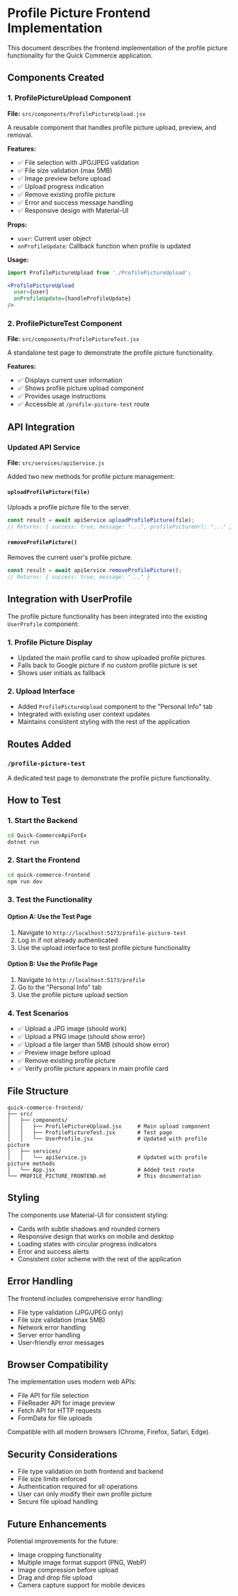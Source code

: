 # Profile Picture Frontend Implementation

This document describes the frontend implementation of the profile picture functionality for the Quick Commerce application.

## Components Created

### 1. ProfilePictureUpload Component
**File:** `src/components/ProfilePictureUpload.jsx`

A reusable component that handles profile picture upload, preview, and removal.

**Features:**
- ✅ File selection with JPG/JPEG validation
- ✅ File size validation (max 5MB)
- ✅ Image preview before upload
- ✅ Upload progress indication
- ✅ Remove existing profile picture
- ✅ Error and success message handling
- ✅ Responsive design with Material-UI

**Props:**
- `user`: Current user object
- `onProfileUpdate`: Callback function when profile is updated

**Usage:**
```jsx
import ProfilePictureUpload from './ProfilePictureUpload';

<ProfilePictureUpload 
  user={user} 
  onProfileUpdate={handleProfileUpdate}
/>
```

### 2. ProfilePictureTest Component
**File:** `src/components/ProfilePictureTest.jsx`

A standalone test page to demonstrate the profile picture functionality.

**Features:**
- ✅ Displays current user information
- ✅ Shows profile picture upload component
- ✅ Provides usage instructions
- ✅ Accessible at `/profile-picture-test` route

## API Integration

### Updated API Service
**File:** `src/services/apiService.js`

Added two new methods for profile picture management:

#### `uploadProfilePicture(file)`
Uploads a profile picture file to the server.

```javascript
const result = await apiService.uploadProfilePicture(file);
// Returns: { success: true, message: "...", profilePictureUrl: "..." }
```

#### `removeProfilePicture()`
Removes the current user's profile picture.

```javascript
const result = await apiService.removeProfilePicture();
// Returns: { success: true, message: "..." }
```

## Integration with UserProfile

The profile picture functionality has been integrated into the existing `UserProfile` component:

### 1. Profile Picture Display
- Updated the main profile card to show uploaded profile pictures
- Falls back to Google picture if no custom profile picture is set
- Shows user initials as fallback

### 2. Upload Interface
- Added `ProfilePictureUpload` component to the "Personal Info" tab
- Integrated with existing user context updates
- Maintains consistent styling with the rest of the application

## Routes Added

### `/profile-picture-test`
A dedicated test page to demonstrate the profile picture functionality.

## How to Test

### 1. Start the Backend
```bash
cd Quick-CommerceApiForEx
dotnet run
```

### 2. Start the Frontend
```bash
cd quick-commerce-frontend
npm run dev
```

### 3. Test the Functionality

#### Option A: Use the Test Page
1. Navigate to `http://localhost:5173/profile-picture-test`
2. Log in if not already authenticated
3. Use the upload interface to test profile picture functionality

#### Option B: Use the Profile Page
1. Navigate to `http://localhost:5173/profile`
2. Go to the "Personal Info" tab
3. Use the profile picture upload section

### 4. Test Scenarios
- ✅ Upload a JPG image (should work)
- ✅ Upload a PNG image (should show error)
- ✅ Upload a file larger than 5MB (should show error)
- ✅ Preview image before upload
- ✅ Remove existing profile picture
- ✅ Verify profile picture appears in main profile card

## File Structure

```
quick-commerce-frontend/
├── src/
│   ├── components/
│   │   ├── ProfilePictureUpload.jsx     # Main upload component
│   │   ├── ProfilePictureTest.jsx       # Test page
│   │   └── UserProfile.jsx              # Updated with profile picture
│   ├── services/
│   │   └── apiService.js                # Updated with profile picture methods
│   └── App.jsx                          # Added test route
└── PROFILE_PICTURE_FRONTEND.md          # This documentation
```

## Styling

The components use Material-UI for consistent styling:
- Cards with subtle shadows and rounded corners
- Responsive design that works on mobile and desktop
- Loading states with circular progress indicators
- Error and success alerts
- Consistent color scheme with the rest of the application

## Error Handling

The frontend includes comprehensive error handling:
- File type validation (JPG/JPEG only)
- File size validation (max 5MB)
- Network error handling
- Server error handling
- User-friendly error messages

## Browser Compatibility

The implementation uses modern web APIs:
- File API for file selection
- FileReader API for image preview
- Fetch API for HTTP requests
- FormData for file uploads

Compatible with all modern browsers (Chrome, Firefox, Safari, Edge).

## Security Considerations

- File type validation on both frontend and backend
- File size limits enforced
- Authentication required for all operations
- User can only modify their own profile picture
- Secure file upload handling

## Future Enhancements

Potential improvements for the future:
- Image cropping functionality
- Multiple image format support (PNG, WebP)
- Image compression before upload
- Drag and drop file upload
- Camera capture support for mobile devices
